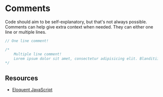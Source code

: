 # Comments

Code should aim to be self-explanatory, but that's not always possible. Comments can help give extra context when needed. They can either one line or multiple lines.

```javascript
// One line comment!

/*
    Multiple line comment!
    Lorem ipsum dolor sit amet, consectetur adipisicing elit. Blanditiis cumque, laboriosam architecto culpa aliquid distinctio maxime dicta vel mollitia expedita! Et nisi debitis nam earum facere beatae eius doloremque suscipit.
*/
```

## Resources

* [Eloquent JavaScript](http://eloquentjavascript.net/)
